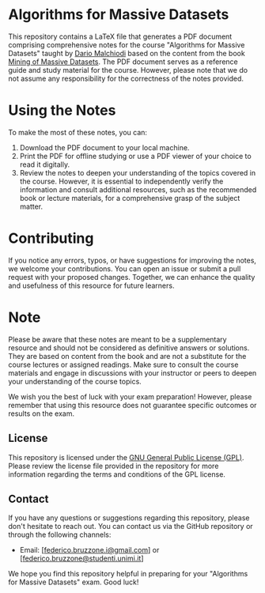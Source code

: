 # Algorithms for Massive Datasets

This repository contains a LaTeX file that generates a PDF document comprising comprehensive notes for the course "Algorithms for Massive Datasets" taught by [Dario Malchiodi](https://malchiodi.di.unimi.it/teaching/AMD/2022-23/it) based on the content from the book [Mining of Massive Datasets](https://www.amazon.it/Mining-Massive-Datasets-Jure-Leskovec/dp/1108476341/ref=sr_1_1?__mk_it_IT=%C3%85M%C3%85%C5%BD%C3%95%C3%91&crid=3AYGHXIEN3DLF&keywords=Mining+of+Massive+Datasets&qid=1687992601&sprefix=mining+of+massive+datasets%2Caps%2C168&sr=8-1). The PDF document serves as a reference guide and study material for the course. However, please note that we do not assume any responsibility for the correctness of the notes provided.

# Using the Notes
To make the most of these notes, you can:

1. Download the PDF document to your local machine.
2. Print the PDF for offline studying or use a PDF viewer of your choice to read it digitally.
3. Review the notes to deepen your understanding of the topics covered in the course. However, it is essential to independently verify the information and consult additional resources, such as the recommended book or lecture materials, for a comprehensive grasp of the subject matter.

# Contributing
If you notice any errors, typos, or have suggestions for improving the notes, we welcome your contributions. You can open an issue or submit a pull request with your proposed changes. Together, we can enhance the quality and usefulness of this resource for future learners.

# Note
Please be aware that these notes are meant to be a supplementary resource and should not be considered as definitive answers or solutions. They are based on content from the book and are not a substitute for the course lectures or assigned readings. Make sure to consult the course materials and engage in discussions with your instructor or peers to deepen your understanding of the course topics.

We wish you the best of luck with your exam preparation! However, please remember that using this resource does not guarantee specific outcomes or results on the exam.

## License

This repository is licensed under the [GNU General Public License (GPL)](https://www.gnu.org/licenses/gpl-3.0.html). Please review the license file provided in the repository for more information regarding the terms and conditions of the GPL license.

## Contact

If you have any questions or suggestions regarding this repository, please don't hesitate to reach out. You can contact us via the GitHub repository or through the following channels:
- Email: [federico.bruzzone.i@gmail.com] or [federico.bruzzone@studenti.unimi.it]

We hope you find this repository helpful in preparing for your "Algorithms for Massive Datasets" exam. Good luck!

